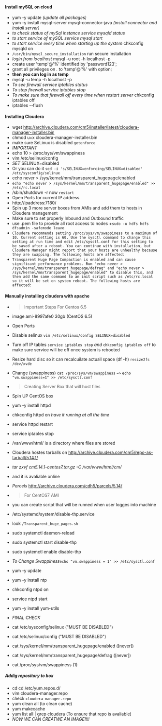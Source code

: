 #### Install mySQL on cloud
+ yum -y update _(update all packages)_
+ yum -y install mysql-server mysql-connector-java _(install connector and install server)_
+ *to check status of mySql instance* _service mysqld status_
+ *to start service of mySQL* _service mysql start_
+ *to start service every time when starting up the system* chkconfig mysqld on 
+ `/usr/bin/mysql_secure_installation` run secure installation
+ *login from localhost* mysql -u root -h localhost -p
+ create user 'temp'@'%' identified by 'password123';
+ grant all privileges on *.* to 'temp'@'%' with option;
+ __then you can log in as temp__
+ mysql -u temp -h localhost -p
+ _To see firewall_ *service iptables status*
+ _To stop firewall_ *service iptables stop*
+ _To make sure that firewall off every time when restart server_ chkconfig iptables off
+ iptables --flush
#### Installing Cloudera
+ wget http://archive.cloudera.com/cm5/installer/latest/cloudera-manager-installer.bin
+ chmod u+x cloudera-manager-installer.bin
+ make sure SeLinux is disabled `getenforce`
+ *IMPORTANT*
+ echo 10 > /proc/sys/vm/swappiness
+ vim /etc/selinux/config
+ _SET_ SELINUX=disabled
+ Or you can do it `sed -i 's/SELINUX=enforcing/SELINUX=disabled' /etc/sysconfig/selinux`
+ echo never > /sys/kernel/mm/transparent_hugepage/enabled
+ `echo "echo never > /sys/kernel/mm/transparent_hugepage/enabled" >> /etc/rc.local`
+  /sbin/shutdown -r now `restart`
+ Open Ports for current IP address
+ http://ipaddress:7180/
+ Spin up 3 more server boxes from AMIs and add them to hosts in Cloudera management
+ Make sure to set properly Inbound and Outbound traffic
+ use .pem file to provide all root access to nodes 
+`sudo -u hdfs hdfs dfsadmin -safemode leave`
+ `Cloudera recommends setting /proc/sys/vm/swappiness to a maximum of 10. Current setting is 60. Use the sysctl command to change this setting at run time and edit /etc/sysctl.conf for this setting to be saved after a reboot. You can continue with installation, but Cloudera Manager might report that your hosts are unhealthy because they are swapping. The following hosts are affected:`
+ `Transparent Huge Page Compaction is enabled and can cause significant performance problems. Run "echo never > /sys/kernel/mm/transparent_hugepage/defrag" and "echo never > /sys/kernel/mm/transparent_hugepage/enabled" to disable this, and then add the same command to an init script such as /etc/rc.local so it will be set on system reboot. The following hosts are affected:`
#### Manually installing cloudera with apache

+ > Important Steps For Centos 6.5
+ image ami-8997afe0 30gb (CentOS 6.5)
+ Open Ports
+ Disable selinux `vim /etc/selinux/config SELINUX=disabled`
+ Turn off IP tables `service iptables stop`  _and_ `chkconfig iptables off` to make sure service will be off once system is rebooted
+ Resize hard disc so it can recalcuilate actuall space (df -h) `resize2fs /dev/xvde`
+ Change (swappiness) `cat /proc/sys/vm/swappiness` `=>` `echo "vm.swappiness=1" >> /etc/sysctl.conf`
 
+ > Creating Server Box that will host files
+ Spin UP CentOS box
+ yum -y install httpd
+ chkconfig httpd on *have it running at all the time*
+ service httpd restart
+ service iptables stop
+ /var/www/html/ is a directory where files are stored
+ Cloudera hostes tarballs on http://archive.cloudera.com/cm5/repo-as-tarball/5.14.1/
+ *tar zxvf cm5.14.1-centos7.tar.gz  -C /var/www/html/cm/*
+ and it is avaliable online 
+ _Parcels_ http://archive.cloudera.com/cdh5/parcels/5.14/

+ > For CentOS7 AMI
+ you can create script that will be runned when user logges into machine
+ /etc/systemd/system/disable-thp.service
+ look `/Transparent_huge_pages.sh`
+ sudo systemctl daemon-reload
+ sudo systemctl start disable-thp
+ sudo systemctl enable disable-thp
+ *To Change Swappiness*`echo "vm.swappiness = 1" >> /etc/sysctl.conf`
+ yum -y update
+ yum -y install ntp
+ chkconfig ntpd on
+ service ntpd start
+ yum -y install yum-utils

+ _FINAL CHECK_
+   cat /etc/sysconfig/selinux ("MUST BE DISABLED")
+   cat /etc/selinux/config ("MUST BE DISABLED")
+   cat /sys/kernel/mm/transparent_hugepage/enabled ([never])
+   cat /sys/kernel/mm/transparent_hugepage/defrag ([never])
+   cat /proc/sys/vm/swappiness (1)

##### Addig repository to box
+ cd cd /etc/yum.repos.d/
+ vim cloudera-manager.repo
+ check `cloudera-manager.repo`
+ yum clean all (to clean cache)
+ yum makecache
+ yum list all | grep cloudera (To ensure that repo is avaliable)
+ _NOW WE CAN CREATWE AN IMAGE!!!!_
